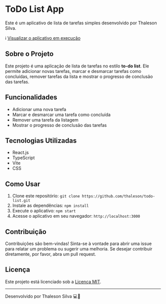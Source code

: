 # ToDo List App

Este é um aplicativo de lista de tarefas simples desenvolvido por Thaleson Silva.

ℹ️ [Visualizar o aplicativo em execução](https://todo-list-gamma-beige.vercel.app/)

## Sobre o Projeto

Este projeto é uma aplicação de lista de tarefas no estilo **to-do list**. Ele permite adicionar novas tarefas, marcar e desmarcar tarefas como concluídas, remover tarefas da lista e mostrar o progresso de conclusão das tarefas.

## Funcionalidades

- Adicionar uma nova tarefa
- Marcar e desmarcar uma tarefa como concluída
- Remover uma tarefa da listagem
- Mostrar o progresso de conclusão das tarefas

## Tecnologias Utilizadas

- React.js
- TypeScript
- Vite
- CSS

## Como Usar

1. Clone este repositório: `git clone https://github.com/thaleson/todo-list.git`
2. Instale as dependências: `npm install`
3. Execute o aplicativo: `npm start`
4. Acesse o aplicativo em seu navegador: `http://localhost:3000`

## Contribuição

Contribuições são bem-vindas! Sinta-se à vontade para abrir uma issue para relatar um problema ou sugerir uma melhoria. Se desejar contribuir diretamente, por favor, abra um pull request.

## Licença

Este projeto está licenciado sob a [Licença MIT](LICENSE).

---

Desenvolvido por Thaleson Silva 💻🚀

